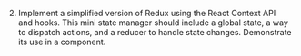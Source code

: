 2. Implement a simplified version of Redux using the React Context API and hooks. This mini state manager should include a global state, a way to dispatch actions, and a reducer to handle state changes. Demonstrate its use in a component.
